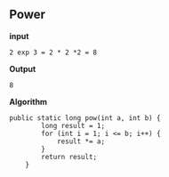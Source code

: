 ## Power
**input** 

    2 exp 3 = 2 * 2 *2 = 8

**Output**

    8

**Algorithm**

    public static long pow(int a, int b) {
            long result = 1;
            for (int i = 1; i <= b; i++) {
                result *= a;
            }
            return result;
        }
